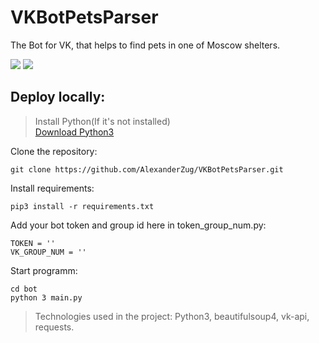 # VKBotPetsParser
The Bot for VK, that helps to find pets in one of Moscow shelters.

![](https://img.shields.io/badge/Python-3776AB?style=for-the-badge&logo=python&logoColor=white)
![](https://img.shields.io/badge/Heroku-430098?style=for-the-badge&logo=heroku&logoColor=white)

## Deploy locally:

> Install Python(If it's not installed)<br>
> [Download Python3](https://www.python.org/downloads/)

Clone the repository:
```
git clone https://github.com/AlexanderZug/VKBotPetsParser.git
```

Install requirements:
```
pip3 install -r requirements.txt
```

Add your bot token and group id here in token_group_num.py:
```
TOKEN = ''
VK_GROUP_NUM = ''
```


Start programm:
```
cd bot
python 3 main.py
```

> Technologies used in the project: Python3, beautifulsoup4, vk-api, requests.
